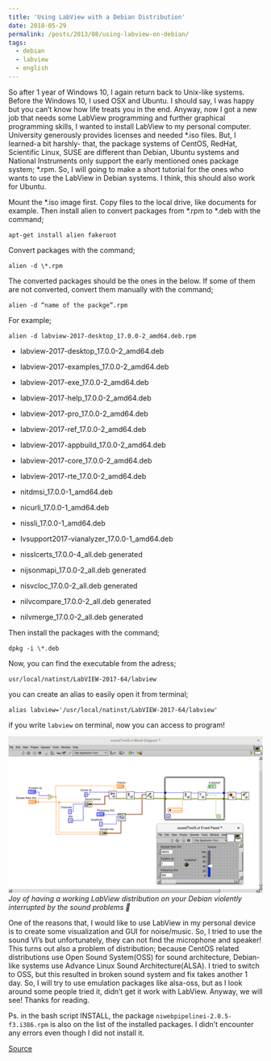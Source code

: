 ```yaml
---
title: 'Using LabView with a Debian Distribution'
date: 2018-05-29
permalink: /posts/2013/08/using-labview-on-debian/
tags:
  - debian
  - labview
  - english
---
```



So after 1 year of Windows 10, I again return back to Unix-like systems. Before the Windows 10, I used OSX and Ubuntu. I should say, I was happy but you can’t know how life treats you in the end. Anyway, now I got a new job that needs some LabView programming and further graphical programming skills, I wanted to install LabView to my personal computer. University generously provides licenses and needed \*.iso files. But, I learned-a bit harshly- that, the package systems of CentOS, RedHat, Scientific Linux, SUSE are different than Debian, Ubuntu systems and National Instruments only support the early mentioned ones package system; \*.rpm. So, I will going to make a short tutorial for the ones who wants to use the LabView in Debian systems. I think, this should also work for Ubuntu.

Mount the \*.iso image first. Copy files to the local drive, like documents for example. Then install alien to convert packages from \*.rpm to \*.deb with the command;

```
apt-get install alien fakeroot
```

Convert packages with the command;

```
alien -d \*.rpm
```

The converted packages should be the ones in the below. If some of them are not converted, convert them manually with the command;

```
alien -d “name of the packge”.rpm
```

For example;

```
alien -d labview-2017-desktop_17.0.0-2_amd64.deb.rpm
```

* labview-2017-desktop_17.0.0-2_amd64.deb

* labview-2017-examples_17.0.0-2_amd64.deb

* labview-2017-exe_17.0.0-2_amd64.deb

* labview-2017-help_17.0.0-2_amd64.deb

* labview-2017-pro_17.0.0-2_amd64.deb

* labview-2017-ref_17.0.0-2_amd64.deb

* labview-2017-appbuild_17.0.0-2_amd64.deb

* labview-2017-core_17.0.0-2_amd64.deb

* labview-2017-rte_17.0.0-2_amd64.deb

* nitdmsi_17.0.0-1_amd64.deb

* nicurli_17.0.0-1_amd64.deb

* nissli_17.0.0-1_amd64.deb

* lvsupport2017-vianalyzer_17.0.0-1_amd64.deb

* nisslcerts_17.0.0-4_all.deb generated

* nijsonmapi_17.0.0-2_all.deb generated

* nisvcloc_17.0.0-2_all.deb generated

* nilvcompare_17.0.0-2_all.deb generated

* nilvmerge_17.0.0-2_all.deb generated

Then install the packages with the command;

```
dpkg -i \*.deb
```

Now, you can find the executable from the adress;

```
usr/local/natinst/LabVIEW-2017-64/labview
```

you can create an alias to easily open it from terminal;

```
alias labview='/usr/local/natinst/LabVIEW-2017-64/labview'
```

if you write `labview` on terminal, now you can access to program!

![screenshot_labview](/posts/debian_labview.png)
_Joy of having a working LabView distribution on your Debian violently interrupted by the sound problems 🙁_

One of the reasons that, I would like to use LabView in my personal device is to create some visualization and GUI for noise/music. So, I tried to use the sound VI’s but unfortunately, they can not find the microphone and speaker! This turns out also a problem of distribution; because CentOS related distributions use Open Sound System(OSS) for sound architecture, Debian-like systems use Advance Linux Sound Architecture(ALSA). I tried to switch to OSS, but this resulted in broken sound system and fix takes another 1 day. So, I will try to use emulation packages like alsa-oss, but as I look around some people tried it, didn’t get it work with LabView. Anyway, we will see! Thanks for reading.

Ps. in the bash script INSTALL, the package `niwebpipelinei-2.0.5-f3.i386.rpm` is also on the list of the installed packages. I didn’t encounter any errors even though I did not install it.

[Source](http://retrospekt.dk/2008/03/how-to-install-labview-on-a-debian-machine/)
